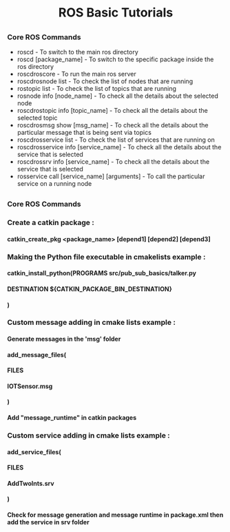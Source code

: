 # <h1 align="center"> ROS Basic Tutorials </h1>
## <h3 align="left" color="red"> Core ROS Commands </h3>

-   roscd - To switch to the main ros directory
-   roscd [package_name] - To switch to the specific package inside the ros directory
-   roscdroscore -  To run the main ros server
-   roscdrosnode list - To check the list of nodes that are running 
-   rostopic list - To check the list of topics that are running 
-   rosnode info [node_name] - To check all the details about the selected node
-   roscdrostopic info [topic_name] - To check all the details about the selected topic
-   roscdrosmsg show [msg_name] - To check all the details about the particular message that is being sent via topics
-   roscdrosservice list - To check the list of services that are running on
-   roscdrosservice info [service_name] - To check all the details about the service that is selected
-   roscdrossrv info [service_name] - To check all the details about the service that is selected
-   rosservice call [service_name] [arguments] - To call the particular service on a running node
## <h3 align="left" color="red"> Core ROS Commands </h3>
### Create a catkin package :
#### catkin_create_pkg <package_name> [depend1] [depend2] [depend3] 

### Making the Python file executable in cmakelists example :
####   catkin_install_python(PROGRAMS src/pub_sub_basics/talker.py
####    DESTINATION ${CATKIN_PACKAGE_BIN_DESTINATION}
####    )

### Custom message adding in cmake lists example :
####    Generate messages in the 'msg' folder
####    add_message_files(
####    FILES
####    IOTSensor.msg 
####    )

####  Add "message_runtime" in catkin packages
 
### Custom service adding in cmake lists example :
####   add_service_files(
####    FILES
####    AddTwoInts.srv
####  )

#### Check for message generation and message runtime in package.xml then add the service in srv folder 

